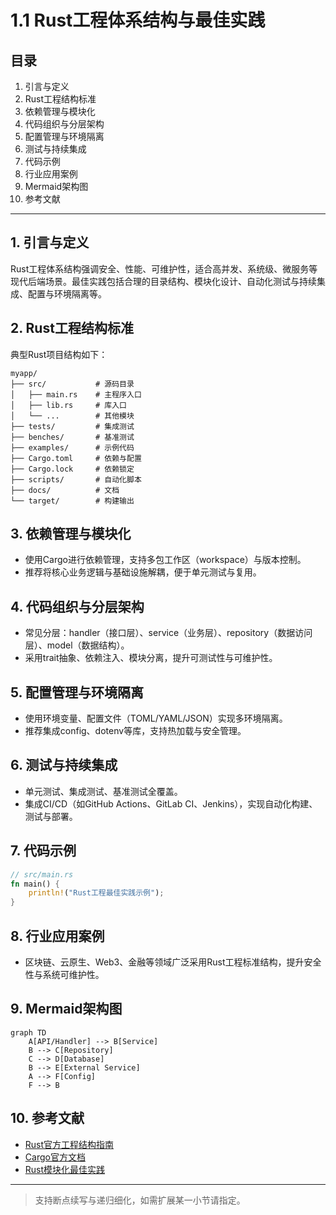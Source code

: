 # 1.1 Rust工程体系结构与最佳实践

## 目录
1. 引言与定义
2. Rust工程结构标准
3. 依赖管理与模块化
4. 代码组织与分层架构
5. 配置管理与环境隔离
6. 测试与持续集成
7. 代码示例
8. 行业应用案例
9. Mermaid架构图
10. 参考文献

---

## 1. 引言与定义
Rust工程体系结构强调安全、性能、可维护性，适合高并发、系统级、微服务等现代后端场景。最佳实践包括合理的目录结构、模块化设计、自动化测试与持续集成、配置与环境隔离等。

## 2. Rust工程结构标准
典型Rust项目结构如下：

```text
myapp/
├── src/           # 源码目录
│   ├── main.rs    # 主程序入口
│   ├── lib.rs     # 库入口
│   └── ...        # 其他模块
├── tests/         # 集成测试
├── benches/       # 基准测试
├── examples/      # 示例代码
├── Cargo.toml     # 依赖与配置
├── Cargo.lock     # 依赖锁定
├── scripts/       # 自动化脚本
├── docs/          # 文档
└── target/        # 构建输出
```

## 3. 依赖管理与模块化
- 使用Cargo进行依赖管理，支持多包工作区（workspace）与版本控制。
- 推荐将核心业务逻辑与基础设施解耦，便于单元测试与复用。

## 4. 代码组织与分层架构
- 常见分层：handler（接口层）、service（业务层）、repository（数据访问层）、model（数据结构）。
- 采用trait抽象、依赖注入、模块分离，提升可测试性与可维护性。

## 5. 配置管理与环境隔离
- 使用环境变量、配置文件（TOML/YAML/JSON）实现多环境隔离。
- 推荐集成config、dotenv等库，支持热加载与安全管理。

## 6. 测试与持续集成
- 单元测试、集成测试、基准测试全覆盖。
- 集成CI/CD（如GitHub Actions、GitLab CI、Jenkins），实现自动化构建、测试与部署。

## 7. 代码示例
```rust
// src/main.rs
fn main() {
    println!("Rust工程最佳实践示例");
}
```

## 8. 行业应用案例
- 区块链、云原生、Web3、金融等领域广泛采用Rust工程标准结构，提升安全性与系统可维护性。

## 9. Mermaid架构图
```mermaid
graph TD
    A[API/Handler] --> B[Service]
    B --> C[Repository]
    C --> D[Database]
    B --> E[External Service]
    A --> F[Config]
    F --> B
```

## 10. 参考文献
- [Rust官方工程结构指南](https://doc.rust-lang.org/book/ch12-03-improving-our-io-project.html)
- [Cargo官方文档](https://doc.rust-lang.org/cargo/)
- [Rust模块化最佳实践](https://rust-lang-nursery.github.io/api-guidelines/)

---
> 支持断点续写与递归细化，如需扩展某一小节请指定。 